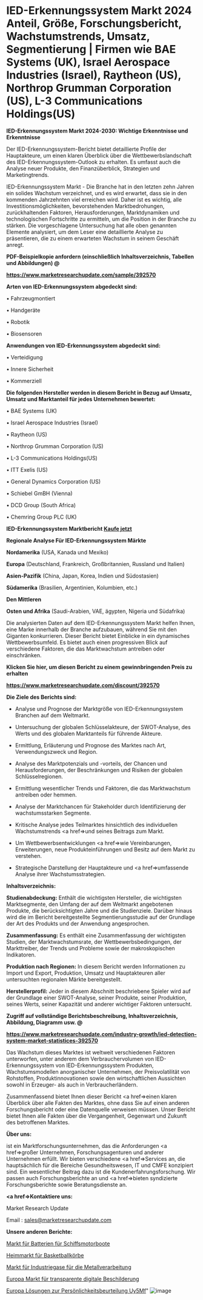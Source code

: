 # IED-Erkennungssystem Markt 2024 Anteil, Größe, Forschungsbericht, Wachstumstrends, Umsatz, Segmentierung | Firmen wie BAE Systems (UK), Israel Aerospace Industries (Israel), Raytheon (US), Northrop Grumman Corporation (US), L-3 Communications Holdings(US)

<strong>IED-Erkennungssystem Markt 2024-2030: Wichtige Erkenntnisse und Erkenntnisse</strong>

Der IED-Erkennungssystem-Bericht bietet detaillierte Profile der Hauptakteure, um einen klaren Überblick über die Wettbewerbslandschaft des IED-Erkennungssystem-Outlook zu erhalten. Es umfasst auch die Analyse neuer Produkte, den Finanzüberblick, Strategien und Marketingtrends.

IED-Erkennungssystem Markt - Die Branche hat in den letzten zehn Jahren ein solides Wachstum verzeichnet, und es wird erwartet, dass sie in den kommenden Jahrzehnten viel erreichen wird. Daher ist es wichtig, alle Investitionsmöglichkeiten, bevorstehenden Marktbedrohungen, zurückhaltenden Faktoren, Herausforderungen, Marktdynamiken und technologischen Fortschritte zu ermitteln, um die Position in der Branche zu stärken. Die vorgeschlagene Untersuchung hat alle oben genannten Elemente analysiert, um dem Leser eine detaillierte Analyse zu präsentieren, die zu einem erwarteten Wachstum in seinem Geschäft anregt.



<strong><b>PDF-Beispielkopie anfordern (einschließlich Inhaltsverzeichnis, Tabellen und Abbildungen) @ </b></strong>

<strong><a href=https://www.marketresearchupdate.com/sample/392570>

<strong>https://www.marketresearchupdate.com/sample/392570</u></a></strong></strong>



<strong>Arten von IED-Erkennungssystem abgedeckt sind:</strong>

• Fahrzeugmontiert

• Handgeräte

• Robotik

• Biosensoren



<strong>Anwendungen von IED-Erkennungssystem abgedeckt sind:</strong>

• Verteidigung

• Innere Sicherheit

• Kommerziell



<strong>Die folgenden Hersteller werden in diesem Bericht in Bezug auf Umsatz, Umsatz und Marktanteil für jedes Unternehmen bewertet:</strong>

• BAE Systems (UK)

• Israel Aerospace Industries (Israel)

• Raytheon (US)

• Northrop Grumman Corporation (US)

• L-3 Communications Holdings(US)

• ITT Exelis (US)

• General Dynamics Corporation (US)

• Schiebel GmBH (Vienna)

• DCD Group (South Africa)

• Chemring Group PLC (UK)



<strong>IED-Erkennungssystem Marktbericht <a href=https://www.marketresearchupdate.com/buynow/392570>Kaufe jetzt</a></strong>



<strong>Regionale Analyse Für IED-Erkennungssystem Märkte</strong>



<strong>Nordamerika</strong> (USA, Kanada und Mexiko)



<strong>Europa</strong> (Deutschland, Frankreich, Großbritannien, Russland und Italien)



<strong>Asien-Pazifik</strong> (China, Japan, Korea, Indien und Südostasien)



<strong>Südamerika</strong> (Brasilien, Argentinien, Kolumbien, etc.)



<strong>Den Mittleren</strong> 

<strong>Osten und Afrika</strong> (Saudi-Arabien, VAE, ägypten, Nigeria und Südafrika)

Die analysierten Daten auf dem IED-Erkennungssystem Markt helfen Ihnen, eine Marke innerhalb der Branche aufzubauen, während Sie mit den Giganten konkurrieren. Dieser Bericht bietet Einblicke in ein dynamisches Wettbewerbsumfeld. Es bietet auch einen progressiven Blick auf verschiedene Faktoren, die das Marktwachstum antreiben oder einschränken.



<strong>Klicken Sie hier, um diesen Bericht zu einem gewinnbringenden Preis zu erhalten
</strong>

<strong><a href=https://www.marketresearchupdate.com/discount/392570>https://www.marketresearchupdate.com/discount/392570</b></u></strong></a>



<strong>Die Ziele des Berichts sind:</strong>

- Analyse und Prognose der Marktgröße von IED-Erkennungssystem Branchen auf dem Weltmarkt.

- Untersuchung der globalen Schlüsselakteure, der SWOT-Analyse, des Werts und des globalen Marktanteils für führende Akteure.

- Ermittlung, Erläuterung und Prognose des Marktes nach Art, Verwendungszweck und Region.

- Analyse des Marktpotenzials und -vorteils, der Chancen und Herausforderungen, der Beschränkungen und Risiken der globalen Schlüsselregionen.

- Ermittlung wesentlicher Trends und Faktoren, die das Marktwachstum antreiben oder hemmen.

- Analyse der Marktchancen für Stakeholder durch Identifizierung der wachstumsstarken Segmente.

- Kritische Analyse jedes Teilmarktes hinsichtlich des individuellen Wachstumstrends <a href=>und</a> seines Beitrags zum Markt.

- Um Wettbewerbsentwicklungen <a href=>wie</a> Vereinbarungen, Erweiterungen, neue Produkteinführungen und Besitz auf dem Markt zu verstehen.

- Strategische Darstellung der Hauptakteure und <a href=>umfas</a>sende Analyse ihrer Wachstumsstrategien.



<strong>Inhaltsverzeichnis:</strong>



<strong>Studienabdeckung:</strong> Enthält die wichtigsten Hersteller, die wichtigsten Marktsegmente, den Umfang der auf dem Weltmarkt angebotenen Produkte, die berücksichtigten Jahre und die Studienziele. Darüber hinaus wird die im Bericht bereitgestellte Segmentierungsstudie auf der Grundlage der Art des Produkts und der Anwendung angesprochen.



<strong>Zusammenfassung:</strong> Es enthält eine Zusammenfassung der wichtigsten Studien, der Marktwachstumsrate, der Wettbewerbsbedingungen, der Markttreiber, der Trends und Probleme sowie der makroskopischen Indikatoren.



<strong>Produktion nach Regionen:</strong> In diesem Bericht werden Informationen zu Import und Export, Produktion, Umsatz und Hauptakteuren aller untersuchten regionalen Märkte bereitgestellt.



<strong>Herstellerprofil:</strong> Jeder in diesem Abschnitt beschriebene Spieler wird auf der Grundlage einer SWOT-Analyse, seiner Produkte, seiner Produktion, seines Werts, seiner Kapazität und anderer wichtiger Faktoren untersucht.



<strong><b>Zugriff auf vollständige Berichtsbeschreibung, Inhaltsverzeichnis, Abbildung, Diagramm usw. @ </b></strong>

<strong><a href=https://www.marketresearchupdate.com/industry-growth/ied-detection-system-market-statistices-392570>https://www.marketresearchupdate.com/industry-growth/ied-detection-system-market-statistices-392570</a></strong>

Das Wachstum dieses Marktes ist weltweit verschiedenen Faktoren unterworfen, unter anderem dem Verbrauchervolumen von IED-Erkennungssystem von IED-Erkennungssystem Produkten, Wachstumsmodellen anorganischer Unternehmen, der Preisvolatilität von Rohstoffen, Produktinnovationen sowie den wirtschaftlichen Aussichten sowohl in Erzeuger- als auch in Verbraucherländern.

Zusammenfassend bietet Ihnen dieser Bericht <a href=>einen</a> klaren Überblick über alle Fakten des Marktes, ohne dass Sie auf einen anderen Forschungsbericht oder eine Datenquelle verweisen müssen. Unser Bericht bietet Ihnen alle Fakten über die Vergangenheit, Gegenwart und Zukunft des betroffenen Marktes.



<strong>Über uns:</strong>

 ist ein Marktforschungsunternehmen, das die Anforderungen <a href=>großer</a> Unternehmen, Forschungsagenturen und anderer Unternehmen erfüllt. Wir bieten verschiedene <a href=>Services</a> an, die hauptsächlich für die Bereiche Gesundheitswesen, IT und CMFE konzipiert sind. Ein wesentlicher Beitrag dazu ist die Kundenerfahrungsforschung. Wir passen auch Forschungsberichte an und <a href=>bieten</a> syndizierte Forschungsberichte sowie Beratungsdienste an.



<strong><a href=>Kontaktiere uns:</a></strong>

Market Research Update

Email : sales@marketresearchupdate.com



<strong>Unsere anderen Berichte:</strong>

<a href=https://www.linkedin.com/pulse/marine-powerboats-batteries-market-strategic-insights>Markt für Batterien für Schiffsmotorboote</a>

<a href=https://www.linkedin.com/pulse/home-basketball-hoops-market-2023-analysis-growth-drivers>Heimmarkt für Basketballkörbe</a>

<a href=https://www.linkedin.com/pulse/metal-fabrication-industrial-gases-market-research>Markt für Industriegase für die Metallverarbeitung</a>

<a href=https://www.linkedin.com/pulse/europe-transparent-digital-signage-market-2023>Europa Markt für transparente digitale Beschilderung</a>

<a href=https://www.linkedin.com/pulse/europe-personality-assessment-solutions-uy5mf/>Europa Lösungen zur Persönlichkeitsbeurteilung Uy5Mf</a>"
![image](https://github.com/Gayatrikarjule/Market-Analysis-361/assets/97346546/0dbe7f14-5482-494a-9f86-9e7a7725f759)
